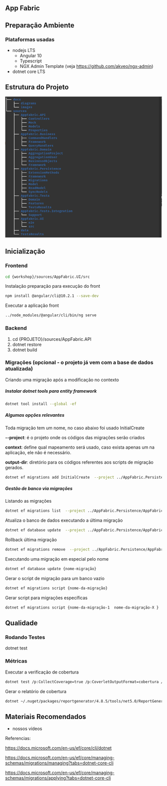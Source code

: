 ## App Fabric 

## Preparação Ambiente

### Plataformas usadas

- nodejs LTS
  - Angular 10
  - Typescript
  - NGX Admin Template (veja https://github.com/akveo/ngx-admin)
- dotnet core LTS

## Estrutura do Projeto

![image-20210216161852386](../docs/images/project-structure.png)

## Inicialização

### Frontend

```bash
cd {workshop}/sources/AppFabric.UI/src
```

Instalação preparação para execução do front

```bash
npm install @angular/cli@10.2.1 --save-dev
```

Executar a aplicação front

```bash
../node_modules/@angular/cli/bin/ng serve
```

### Backend

1. cd {PROJETO}/sources/AppFabric.API
2. dotnet restore
3. dotnet build

### Migrações (opcional - o projeto já vem com a base de dados atualizada)

Criando uma migração após a modificação no contexto

##### Instalar dotnet tools para entity framework

```bash
dotnet tool install --global -ef
```

##### Algumas opções relevantes

Toda migração tem um nome, no caso abaixo foi usado InitialCreate

**--project**:  é o projeto onde os códigos das migrações serão criados

**context**: define qual mapeamento será usado, caso exista apenas um na aplicação, ele não é necessário.

**output-dir**: diretório para os códigos referentes aos scripts de migração gerados.

```bash
dotnet ef migrations add InitialCreate  --project ../AppFabric.Persistence/AppFabric.Persistence.csproj --context AppFabricDbContext --output-dir ../AppFabric.Persistence/Migrations
```

##### Gestão de banco via migrações

Listando as migrações

```bash
dotnet ef migrations list  --project ../AppFabric.Persistence/AppFabric.Persistence.csproj --context AppFabricDbContext
```

Atualiza o banco de dados executando a última migração

```bash
dotnet ef database update  --project ../AppFabric.Persistence/AppFabric.Persistence.csproj --context AppFabricDbContext
```

Rollback última migração

```bash
dotnet ef migrations remove  --project ../AppFabric.Persistence/AppFabric.Persistence.csproj --context AppFabricDbContext
```

Executando uma migração em especial pelo nome

```bash
dotnet ef database update {nome-migração}
```

Gerar o script de migração para um banco vazio

```bash
dotnet ef migrations script {nome-da-migração}
```

Gerar script para migrações específicas

```bash
dotnet ef migrations script {nome-da-migração-1  nome-da-migração-X }
```

## Qualidade

### Rodando Testes

dotnet test

### Métricas

Executar a verificação de cobertura

```bash
dotnet test /p:CollectCoverage=true /p:CoverletOutputFormat=cobertura /p:CoverletOutput=./AppFabric.Tests/TestResults/Coverage/
```

Gerar o relatório de cobertura

```bash
dotnet ~/.nuget/packages/reportgenerator/4.8.5/tools/net5.0/ReportGenerator.dll "-reports:./AppFabric.Tests/TestsResults/coverage.cobertura.xml" "-targetdir:./AppFabric.Tests/TestsResults/"
```

## Materiais Recomendados

- nossos vídeos

Referencias:

https://docs.microsoft.com/en-us/ef/core/cli/dotnet

https://docs.microsoft.com/en-us/ef/core/managing-schemas/migrations/managing?tabs=dotnet-core-cli

https://docs.microsoft.com/en-us/ef/core/managing-schemas/migrations/applying?tabs=dotnet-core-cli
